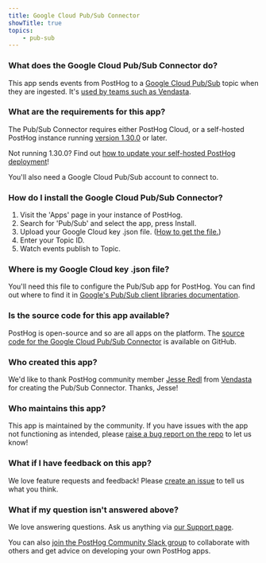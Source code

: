 ```yaml
---
title: Google Cloud Pub/Sub Connector
showTitle: true
topics:
    - pub-sub
---
```


### What does the Google Cloud Pub/Sub Connector do?

This app sends events from PostHog to a [Google Cloud Pub/Sub](https://cloud.google.com/pubsub/) topic when they are ingested. It's [used by teams such as Vendasta](https://posthog.com/customers/vendasta).

### What are the requirements for this app?

The Pub/Sub Connector requires either PostHog Cloud, or a self-hosted PostHog instance running [version 1.30.0](https://posthog.com/blog/the-posthog-array-1-30-0) or later.

Not running 1.30.0? Find out [how to update your self-hosted PostHog deployment](https://posthog.com/docs/self-host/configure/upgrading-posthog)!

You'll also need a Google Cloud Pub/Sub account to connect to.

### How do I install the Google Cloud Pub/Sub Connector?

1. Visit the 'Apps' page in your instance of PostHog.
2. Search for 'Pub/Sub' and select the app, press Install.
3. Upload your Google Cloud key .json file. ([How to get the file.](https://cloud.google.com/pubsub/docs/reference/libraries))
4. Enter your Topic ID.
5. Watch events publish to Topic.

### Where is my Google Cloud key .json file?

You'll need this file to configure the Pub/Sub app for PostHog. You can find out where to find it in [Google's Pub/Sub client libraries documentation](https://cloud.google.com/pubsub/docs/reference/libraries).

### Is the source code for this app available?

PostHog is open-source and so are all apps on the platform. The [source code for the Google Cloud Pub/Sub Connector](https://github.com/vendasta/pubsub-plugin) is available on GitHub.

### Who created this app?

We'd like to thank PostHog community member [Jesse Redl](https://github.com/vendasta/pubsub-plugin/commits?author=jredl-va) from [Vendasta](https://posthog.com/customers/vendasta) for creating the Pub/Sub Connector. Thanks, Jesse!

### Who maintains this app?

This app is maintained by the community. If you have issues with the app not functioning as intended, please [raise a bug report on the repo](https://github.com/vendasta/pubsub-plugin) to let us know!

### What if I have feedback on this app?

We love feature requests and feedback! Please [create an issue](https://github.com/PostHog/posthog/issues/new?assignees=&labels=enhancement%2C+feature&template=feature_request.md) to tell us what you think.

### What if my question isn't answered above?

We love answering questions. Ask us anything via [our Support page](/questions).

You can also [join the PostHog Community Slack group](/slack) to collaborate with others and get advice on developing your own PostHog apps.
